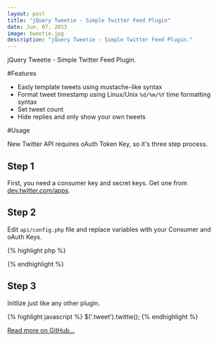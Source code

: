 ```yaml
---
layout: post
title: "jQuery Tweetie - Simple Twitter Feed Plugin"
date: Jun. 07, 2013
image: tweetie.jpg
description: "jQuery Tweetie - Simple Twitter Feed Plugin."
---
```


jQuery Tweetie - Simple Twitter Feed Plugin.

#Features

- Easly template tweets using mustache-like syntax
- Format tweet timestamp using Linux/Unix `%d/%m/%Y` time formatting syntax
- Set tweet count
- Hide replies and only show your own tweets

#Usage

New Twitter API requires oAuth Token Key, so it's three step process.

## Step 1

First, you need a consumer key and secret keys. Get one from [dev.twitter.com/apps](https://dev.twitter.com/apps).

## Step 2

Edit `api/config.php` file and replace variables with your Consumer and oAuth Keys.

{% highlight php %}
<?php
    // Consumer Key
    define('CONSUMER_KEY', 'CONSUMER_KEY_HERE');
    define('CONSUMER_SECRET', 'CONSUMER_SECRET_HERE');

    // User Access Token
    define('ACCESS_TOKEN', 'ACCESS_TOKEN_HERE');
    define('ACCESS_SECRET', 'ACCESS_SECRET_HERE');
?>
{% endhighlight %}

## Step 3

Initlize just like any other plugin.

{% highlight javascript %}
    $('.tweet').twittie();
{% endhighlight %}

[Read more on GitHub...](https://github.com/sonnyt/Tweetie)
